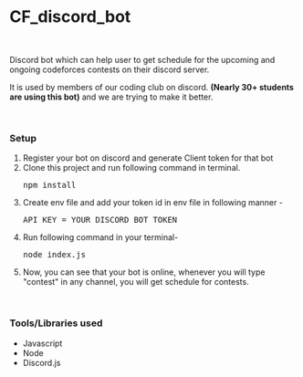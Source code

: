 # CF_discord_bot
<br>
<p> Discord bot which can help user to get schedule for the upcoming and ongoing codeforces contests on their discord server.</p> 
<p> It is used by members of our coding club on discord. <b>(Nearly 30+ students are using this bot)</b> and we are trying to make it better.</p>
<br>
<h3> Setup </h3>
<ol>
  <li>Register your bot on discord and generate Client token for that bot</li>
  <li>Clone this project and run following command in terminal.<pre>npm install</pre></li>
  <li>Create env file and add your token id in env file in following manner - <pre>API_KEY = YOUR_DISCORD_BOT_TOKEN</pre></li>
  <li>Run following command in your terminal- <pre>node index.js</pre></li>
  <li>Now, you can see that your bot is online, whenever you will type "contest" in any channel, you will get schedule for contests.</li>
</ol>
<br>
<h3> Tools/Libraries used </h3>
<ul>
  <li>Javascript</li>
  <li>Node</li> 
  <li>Discord.js</li>
</ul>
<br>
